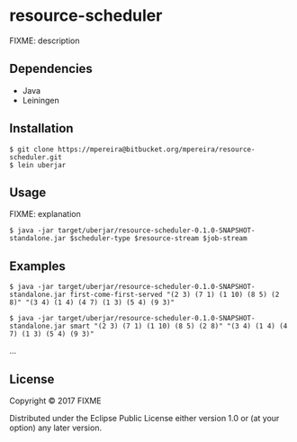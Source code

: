# resource-scheduler

FIXME: description

## Dependencies

- Java
- Leiningen

## Installation

```
$ git clone https://mpereira@bitbucket.org/mpereira/resource-scheduler.git
$ lein uberjar
```

## Usage

FIXME: explanation

    $ java -jar target/uberjar/resource-scheduler-0.1.0-SNAPSHOT-standalone.jar $scheduler-type $resource-stream $job-stream

## Examples

    $ java -jar target/uberjar/resource-scheduler-0.1.0-SNAPSHOT-standalone.jar first-come-first-served "(2 3) (7 1) (1 10) (8 5) (2 8)" "(3 4) (1 4) (4 7) (1 3) (5 4) (9 3)"

    $ java -jar target/uberjar/resource-scheduler-0.1.0-SNAPSHOT-standalone.jar smart "(2 3) (7 1) (1 10) (8 5) (2 8)" "(3 4) (1 4) (4 7) (1 3) (5 4) (9 3)"
...

## License

Copyright © 2017 FIXME

Distributed under the Eclipse Public License either version 1.0 or (at your
option) any later version.
